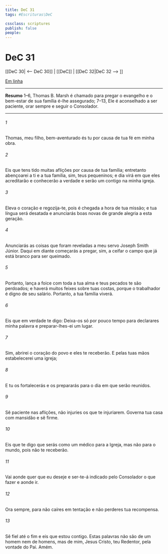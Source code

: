 ```yaml
---
title: DeC 31
tags: #Escrituras\DeC

cssclass: scriptures
publish: false
people:
---
```


# DeC 31
[[DeC 30| <-- DeC 30]] | [[DeC]] | [[DeC 32|DeC 32 --> ]]

[Em linha](https://churchofjesuschrist.org/study/scriptures/dc-testament/dc/31?lang=por)

---
__Resumo__
1–6, Thomas B. Marsh é chamado para pregar o evangelho e o bem-estar de sua família é-lhe assegurado; 7–13, Ele é aconselhado a ser paciente, orar sempre e seguir o Consolador.

---
###### 1 
Thomas, meu filho, bem-aventurado és tu por causa de tua fé em minha obra.

###### 2 
Eis que tens tido muitas aflições por causa de tua família; entretanto abençoarei a ti e a tua família, sim, teus pequeninos; e dia virá em que eles acreditarão e conhecerão a verdade e serão um contigo na minha igreja.

###### 3 
Eleva o coração e regozija-te, pois é chegada a hora de tua missão; e tua língua será desatada e anunciarás boas novas de grande alegria a esta geração.

###### 4 
Anunciarás as coisas que foram reveladas a meu servo Joseph Smith Júnior. Daqui em diante começarás a pregar, sim, a ceifar o campo que já está branco para ser queimado.

###### 5 
Portanto, lança a foice com toda a tua alma e teus pecados te são perdoados; e haverá muitos feixes sobre tuas costas, porque o trabalhador é digno de seu salário. Portanto, a tua família viverá.

###### 6 
Eis que em verdade te digo: Deixa-os só por pouco tempo para declarares minha palavra e preparar-lhes-ei um lugar.

###### 7 
Sim, abrirei o coração do povo e eles te receberão. E pelas tuas mãos estabelecerei uma igreja;

###### 8 
E tu os fortalecerás e os prepararás para o dia em que serão reunidos.

###### 9 
Sê paciente nas aflições, não injuries os que te injuriarem. Governa tua casa com mansidão e sê firme.

###### 10 
Eis que te digo que serás como um médico para a Igreja, mas não para o mundo, pois não te receberão.

###### 11 
Vai aonde quer que eu deseje e ser-te-á indicado pelo Consolador o que fazer e aonde ir.

###### 12 
Ora sempre, para não caíres em tentação e não perderes tua recompensa.

###### 13 
Sê fiel até o fim e eis que estou contigo. Estas palavras não são de um homem nem de homens, mas de mim, Jesus Cristo, teu Redentor, pela vontade do Pai. Amém.

